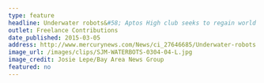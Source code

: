 ```yaml
---
type: feature
headline: Underwater robots&#58; Aptos High club seeks to regain world championship
outlet: Freelance Contributions
date_published: 2015-03-05
address: http://www.mercurynews.com/News/ci_27646685/Underwater-robots:-Aptos-High-club-seeks-to-regain-world-championship
image_url: /images/clips/SJM-WATERBOTS-0304-04-L.jpg
image_credit: Josie Lepe/Bay Area News Group
featured: no
---
```

